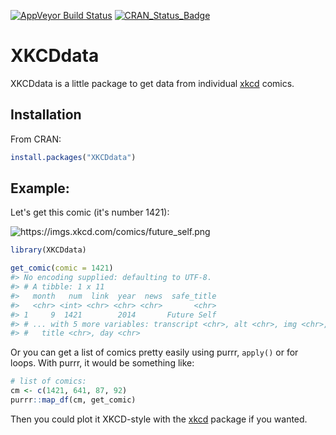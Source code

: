 <!-- README.md is generated from README.Rmd. Please edit that file -->
[![AppVeyor Build Status](https://ci.appveyor.com/api/projects/status/github/RobertMyles/XKCDdata?branch=master&svg=true)](https://ci.appveyor.com/project/RobertMyles/XKCDdata) [![CRAN\_Status\_Badge](http://www.r-pkg.org/badges/version/XKCDdata)](https://cran.r-project.org/package=XKCDdata)

XKCDdata
========

XKCDdata is a little package to get data from individual [xkcd](https://xkcd.com/) comics.

Installation
------------

From CRAN:

``` r
install.packages("XKCDdata")
```

Example:
--------

Let's get this comic (it's number 1421):

![<https://imgs.xkcd.com/comics/future_self.png>](https://imgs.xkcd.com/comics/future_self.png)

``` r
library(XKCDdata)

get_comic(comic = 1421)
#> No encoding supplied: defaulting to UTF-8.
#> # A tibble: 1 x 11
#>   month   num  link  year  news  safe_title
#>   <chr> <int> <chr> <chr> <chr>       <chr>
#> 1     9  1421        2014       Future Self
#> # ... with 5 more variables: transcript <chr>, alt <chr>, img <chr>,
#> #   title <chr>, day <chr>
```

Or you can get a list of comics pretty easily using purrr, `apply()` or for loops. With purrr, it would be something like:

``` r
# list of comics:
cm <- c(1421, 641, 87, 92)
purrr::map_df(cm, get_comic)
```

Then you could plot it XKCD-style with the [xkcd](http://xkcd.r-forge.r-project.org/) package if you wanted.
